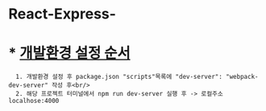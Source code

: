 # React-Express-

   # * [개발환경 설정 순서](http://slides.com/minjunkim-1/deck#/13/1)
      1. 개발환경 설정 후 package.json "scripts"목록에 "dev-server": "webpack-dev-server" 작성 후<br/>
      2. 해당 프로젝트 터미널에서 npm run dev-server 실행 후 -> 로컬주소 localhose:4000
